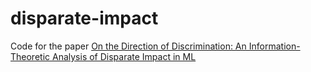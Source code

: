 # disparate-impact

Code for the paper [On the Direction of Discrimination: An Information-Theoretic Analysis of Disparate Impact in ML](https://scholar.harvard.edu/files/hao/files/fullversion.pdf)
